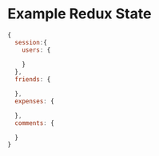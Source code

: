 # Example Redux State

```javascript
{
  session:{
    users: {
      
    }
  },
  friends: {

  },
  expenses: {

  },
  comments: {

  }
}
```
